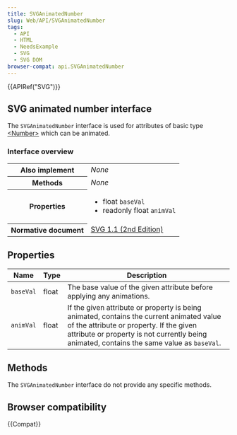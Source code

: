 ```yaml
---
title: SVGAnimatedNumber
slug: Web/API/SVGAnimatedNumber
tags:
  - API
  - HTML
  - NeedsExample
  - SVG
  - SVG DOM
browser-compat: api.SVGAnimatedNumber
---
```

{{APIRef("SVG")}}

## SVG animated number interface

The `SVGAnimatedNumber` interface is used for attributes of basic type [\<Number>](/en-US/docs/SVG/Content_type#Number) which can be animated.

### Interface overview

<table class="standard-table">
  <tbody>
    <tr>
      <th scope="row">Also implement</th>
      <td><em>None</em></td>
    </tr>
    <tr>
      <th scope="row">Methods</th>
      <td><em>None</em></td>
    </tr>
    <tr>
      <th scope="row">Properties</th>
      <td>
        <ul>
          <li>float <code>baseVal</code></li>
          <li>readonly float <code>animVal</code></li>
        </ul>
      </td>
    </tr>
    <tr>
      <th scope="row">Normative document</th>
      <td>
        <a
          href="https://www.w3.org/TR/SVG11/types.html#InterfaceSVGAnimatedNumber"
          >SVG 1.1 (2nd Edition)</a
        >
      </td>
    </tr>
  </tbody>
</table>

## Properties

| Name      | Type  | Description                                                                                                                                                                                                                       |
| --------- | ----- | --------------------------------------------------------------------------------------------------------------------------------------------------------------------------------------------------------------------------------- |
| `baseVal` | float | The base value of the given attribute before applying any animations.                                                                                                                                                             |
| `animVal` | float | If the given attribute or property is being animated, contains the current animated value of the attribute or property. If the given attribute or property is not currently being animated, contains the same value as `baseVal`. |

## Methods

The `SVGAnimatedNumber` interface do not provide any specific methods.

## Browser compatibility

{{Compat}}
